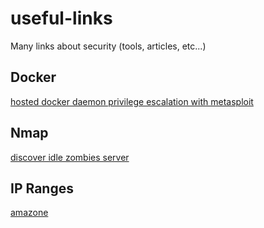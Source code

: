 # useful-links
Many links about security (tools, articles, etc...)

## Docker
[hosted docker daemon privilege escalation with metasploit](https://www.rapid7.com/db/modules/exploit/linux/local/docker_daemon_privilege_escalation)

## Nmap
[discover idle zombies server](http://insecurety.net/?p=51)

## IP Ranges
[amazone](https://ip-ranges.amazonaws.com/ip-ranges.json)
